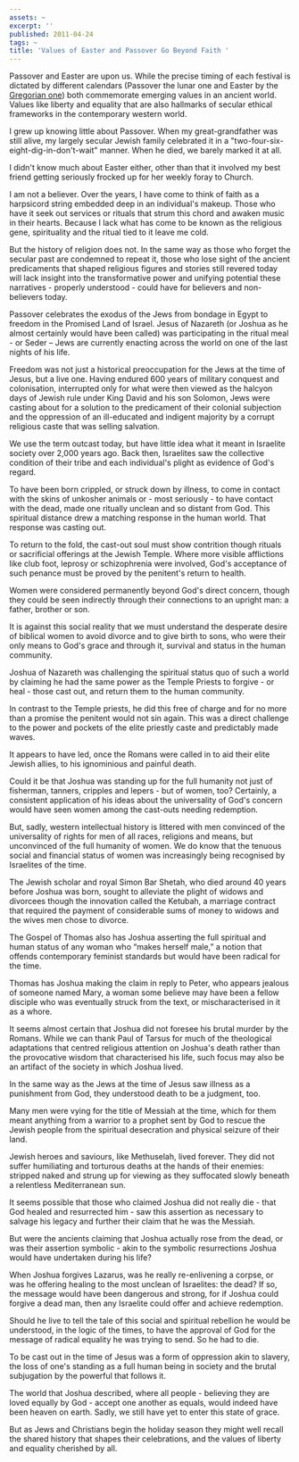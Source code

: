 ```yaml
---
assets: ~
excerpt: ''
published: 2011-04-24
tags: ~
title: 'Values of Easter and Passover Go Beyond Faith '
---
```

Passover and Easter are upon us. While the precise timing of each festival is dictated by different calendars (Passover the lunar one and Easter by the[ Gregorian one](http://en.wikipedia.org/wiki/Gregorian_calendar)) both commemorate emerging values in an ancient world. Values like liberty and equality that are also hallmarks of secular ethical frameworks in the contemporary western world.

I grew up knowing little about Passover. When my great-grandfather was still alive, my largely secular Jewish family celebrated it in a "two-four-six-eight-dig-in-don't-wait" manner. When he died, we barely marked it at all.

I didn't know much about Easter either, other than that it involved my best friend getting seriously frocked up for her weekly foray to Church.

I am not a believer. Over the years, I have come to think of faith as a harpsicord string embedded deep in an individual's makeup. Those who have it seek out services or rituals that strum this chord and awaken music in their hearts. Because I lack what has come to be known as the religious gene, spirituality and the ritual tied to it leave me cold.

But the history of religion does not. In the same way as those who forget the secular past are condemned to repeat it, those who lose sight of the ancient predicaments that shaped religious figures and stories still revered today will lack insight into the transformative power and unifying potential these narratives - properly understood - could have for believers and non-believers today.

Passover celebrates the exodus of the Jews from bondage in Egypt to freedom in the Promised Land of Israel. Jesus of Nazareth (or Joshua as he almost certainly would have been called) was participating in the ritual meal - or Seder – Jews are currently enacting across the world on one of the last nights of his life.

Freedom was not just a historical preoccupation for the Jews at the time of Jesus, but a live one. Having endured 600 years of military conquest and colonisation, interrupted only for what were then viewed as the halcyon days of Jewish rule under King David and his son Solomon, Jews were casting about for a solution to the predicament of their colonial subjection and the oppression of an ill-educated and indigent majority by a corrupt religious caste that was selling salvation.

We use the term outcast today, but have little idea what it meant in Israelite society over 2,000 years ago. Back then, Israelites saw the collective condition of their tribe and each individual's plight as evidence of God's regard.

To have been born crippled, or struck down by illness, to come in contact with the skins of unkosher animals or - most seriously - to have contact with the dead, made one ritually unclean and so distant from God. This spiritual distance drew a matching response in the human world. That response was casting out.

To return to the fold, the cast-out soul must show contrition though rituals or sacrificial offerings at the Jewish Temple. Where more visible afflictions like club foot, leprosy or schizophrenia were involved, God's acceptance of such penance must be proved by the penitent's return to health.

Women were considered permanently beyond God's direct concern, though they could be seen indirectly through their connections to an upright man: a father, brother or son.

It is against this social reality that we must understand the desperate desire of biblical women to avoid divorce and to give birth to sons, who were their only means to God's grace and through it, survival and status in the human community.

Joshua of Nazareth was challenging the spiritual status quo of such a world by claiming he had the same power as the Temple Priests to forgive - or heal - those cast out, and return them to the human community.

In contrast to the Temple priests, he did this free of charge and for no more than a promise the penitent would not sin again. This was a direct challenge to the power and pockets of the elite priestly caste and predictably made waves.

It appears to have led, once the Romans were called in to aid their elite Jewish allies, to his ignominious and painful death.

Could it be that Joshua was standing up for the full humanity not just of fisherman, tanners, cripples and lepers - but of women, too? Certainly, a consistent application of his ideas about the universality of God's concern would have seen women among the cast-outs needing redemption.

But, sadly, western intellectual history is littered with men convinced of the universality of rights for men of all races, religions and means, but unconvinced of the full humanity of women. We do know that the tenuous social and financial status of women was increasingly being recognised by Israelites of the time.

The Jewish scholar and royal Simon Bar Shetah, who died around 40 years before Joshua was born, sought to alleviate the plight of widows and divorcees though the innovation called the Ketubah, a marriage contract that required the payment of considerable sums of money to widows and the wives men chose to divorce.

The Gospel of Thomas also has Joshua asserting the full spiritual and human status of any woman who “makes herself male,” a notion that offends contemporary feminist standards but would have been radical for the time.

Thomas has Joshua making the claim in reply to Peter, who appears jealous of someone named Mary, a woman some believe may have been a fellow disciple who was eventually struck from the text, or mischaracterised in it as a whore.

It seems almost certain that Joshua did not foresee his brutal murder by the Romans. While we can thank Paul of Tarsus for much of the theological adaptations that centred religious attention on Joshua's death rather than the provocative wisdom that characterised his life, such focus may also be an artifact of the society in which Joshua lived.

In the same way as the Jews at the time of Jesus saw illness as a punishment from God, they understood death to be a judgment, too.

Many men were vying for the title of Messiah at the time, which for them meant anything from a warrior to a prophet sent by God to rescue the Jewish people from the spiritual desecration and physical seizure of their land.

Jewish heroes and saviours, like Methuselah, lived forever. They did not suffer humiliating and torturous deaths at the hands of their enemies: stripped naked and strung up for viewing as they suffocated slowly beneath a relentless Mediterranean sun.

It seems possible that those who claimed Joshua did not really die - that God healed and resurrected him - saw this assertion as necessary to salvage his legacy and further their claim that he was the Messiah.

But were the ancients claiming that Joshua actually rose from the dead, or was their assertion symbolic - akin to the symbolic resurrections Joshua would have undertaken during his life?

When Joshua forgives Lazarus, was he really re-enlivening a corpse, or was he offering healing to the most unclean of Israelites: the dead? If so, the message would have been dangerous and strong, for if Joshua could forgive a dead man, then any Israelite could offer and achieve redemption.

Should he live to tell the tale of this social and spiritual rebellion he would be understood, in the logic of the times, to have the approval of God for the message of radical equality he was trying to send. So he had to die.

To be cast out in the time of Jesus was a form of oppression akin to slavery, the loss of one's standing as a full human being in society and the brutal subjugation by the powerful that follows it.

The world that Joshua described, where all people - believing they are loved equally by God - accept one another as equals, would indeed have been heaven on earth. Sadly, we still have yet to enter this state of grace.

But as Jews and Christians begin the holiday season they might well recall the shared history that shapes their celebrations, and the values of liberty and equality cherished by all.
